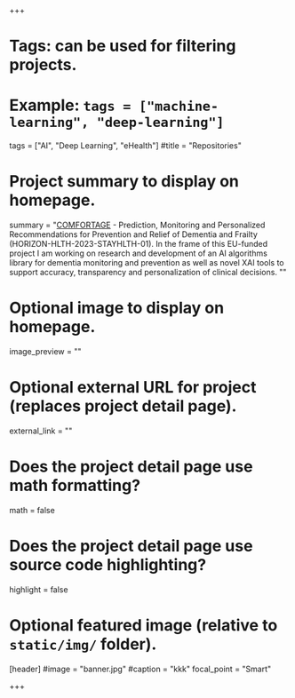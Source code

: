 +++
# Tags: can be used for filtering projects.
# Example: `tags = ["machine-learning", "deep-learning"]`
tags = ["AI", "Deep Learning", "eHealth"]
#title = "Repositories"
# Project summary to display on homepage.
summary = "[COMFORTAGE](https://www.comfortage.eu) - Prediction, Monitoring and Personalized Recommendations for Prevention and Relief of Dementia and Frailty (HORIZON-HLTH-2023-STAYHLTH-01). In the frame of this EU-funded project I am working on research and development of an AI algorithms library for dementia monitoring and prevention as well as novel XAI tools to support accuracy, transparency and personalization of clinical decisions. ""

# Optional image to display on homepage.
image_preview = ""

# Optional external URL for project (replaces project detail page).
external_link = ""

# Does the project detail page use math formatting?
math = false

# Does the project detail page use source code highlighting?
highlight = false

# Optional featured image (relative to `static/img/` folder).
[header]
#image = "banner.jpg"
#caption = "kkk"
focal_point = "Smart"

+++
